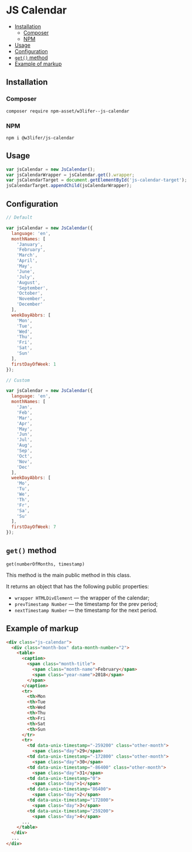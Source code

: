 # JS Calendar

- [Installation](#installation)
  - [Composer](#composer)
  - [NPM](#npm)
- [Usage](#usage)
- [Configuration](#configuration)
- [`get()` method](#get-method)
- [Example of markup](#example-of-markup)

## Installation

### Composer

``` shell
composer require npm-asset/w3lifer--js-calendar
```

### NPM

``` shell
npm i @w3lifer/js-calendar
```

## Usage

``` js
var jsCalendar = new JsCalendar();
var jsCalendarWrapper = jsCalendar.get().wrapper;
var jsCalendarTarget = document.getElementById('js-calendar-target');
jsCalendarTarget.appendChild(jsCalendarWrapper);
```

## Configuration

``` js
// Default

var jsCalendar = new JsCalendar({
  language: 'en',
  monthNames: [
    'January',
    'February',
    'March',
    'April',
    'May',
    'June',
    'July',
    'August',
    'September',
    'October',
    'November',
    'December'
  ],
  weekDayAbbrs: [
    'Mon',
    'Tue',
    'Wed',
    'Thu',
    'Fri',
    'Sat',
    'Sun'
  ],
  firstDayOfWeek: 1
});

// Custom

var jsCalendar = new JsCalendar({
  language: 'en',
  monthNames: [
    'Jan',
    'Feb',
    'Mar',
    'Apr',
    'May',
    'Jun',
    'Jul',
    'Aug',
    'Sep',
    'Oct',
    'Nov',
    'Dec'
  ],
  weekDayAbbrs: [
    'Mo',
    'Tu',
    'We',
    'Th',
    'Fr',
    'Sa',
    'Su'
  ],
  firstDayOfWeek: 7
});
```

## `get()` method

`get(numberOfMonths, timestamp)`

This method is the main public method in this class.

It returns an object that has the following public properties:

- `wrapper HTMLDivElement` — the wrapper of the calendar;
- `prevTimestamp Number` — the timestamp for the prev period;
- `nextTimestamp Number` — the timestamp for the next period.

## Example of markup

``` html
<div class="js-calendar">
  <div class="month-box" data-month-number="2">
    <table>
      <caption>
        <span class="month-title">
          <span class="month-name">February</span>
          <span class="year-name">2018</span>
        </span>
      </caption>
      <tr>
        <th>Mon
        <th>Tue
        <th>Wed
        <th>Thu
        <th>Fri
        <th>Sat
        <th>Sun
      </tr>
      <tr>
        <td data-unix-timestamp="-259200" class="other-month">
          <span class="day">29</span>
        <td data-unix-timestamp="-172800" class="other-month">
          <span class="day">30</span>
        <td data-unix-timestamp="-86400" class="other-month">
          <span class="day">31</span>
        <td data-unix-timestamp="0">
          <span class="day">1</span>
        <td data-unix-timestamp="86400">
          <span class="day">2</span>
        <td data-unix-timestamp="172800">
          <span class="day">3</span>
        <td data-unix-timestamp="259200">
          <span class="day">4</span>
      ...
    </table>
  </div>
  ...
</div>
```
